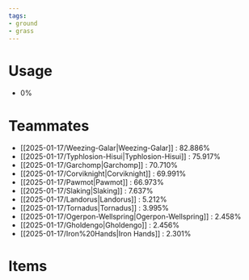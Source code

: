 ```yaml
---
tags:
- ground
- grass
---
```

# Usage
- 0%
# Teammates
- [[2025-01-17/Weezing-Galar|Weezing-Galar]] : 82.886%
- [[2025-01-17/Typhlosion-Hisui|Typhlosion-Hisui]] : 75.917%
- [[2025-01-17/Garchomp|Garchomp]] : 70.710%
- [[2025-01-17/Corviknight|Corviknight]] : 69.991%
- [[2025-01-17/Pawmot|Pawmot]] : 66.973%
- [[2025-01-17/Slaking|Slaking]] : 7.637%
- [[2025-01-17/Landorus|Landorus]] : 5.212%
- [[2025-01-17/Tornadus|Tornadus]] : 3.995%
- [[2025-01-17/Ogerpon-Wellspring|Ogerpon-Wellspring]] : 2.458%
- [[2025-01-17/Gholdengo|Gholdengo]] : 2.456%
- [[2025-01-17/Iron%20Hands|Iron Hands]] : 2.301%
# Items